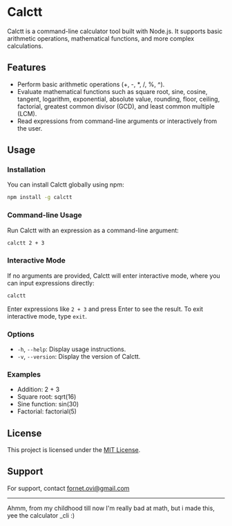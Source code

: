 # Calctt

Calctt is a command-line calculator tool built with Node.js. It supports basic arithmetic operations, mathematical functions, and more complex calculations.

## Features

- Perform basic arithmetic operations (+, -, *, /, %, ^).
- Evaluate mathematical functions such as square root, sine, cosine, tangent, logarithm, exponential, absolute value, rounding, floor, ceiling, factorial, greatest common divisor (GCD), and least common multiple (LCM).
- Read expressions from command-line arguments or interactively from the user.

## Usage

### Installation

You can install Calctt globally using npm:

```bash
npm install -g calctt
```

### Command-line Usage

Run Calctt with an expression as a command-line argument:

```bash
calctt 2 + 3
```

### Interactive Mode

If no arguments are provided, Calctt will enter interactive mode, where you can input expressions directly:

```bash
calctt
```

Enter expressions like `2 + 3` and press Enter to see the result. To exit interactive mode, type `exit`.

### Options

- `-h`, `--help`: Display usage instructions.
- `-v`, `--version`: Display the version of Calctt.

### Examples

- Addition: 2 + 3
- Square root: sqrt(16)
- Sine function: sin(30)
- Factorial: factorial(5)

## License

This project is licensed under the [MIT License](LICENSE).

## Support

For support, contact fornet.ovi@gmail.com

---

Ahmm, from my childhood till now I'm really bad at math, but i made this, yee the calculator _cli :)